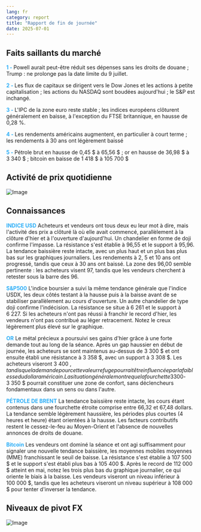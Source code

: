 ```yaml
---
lang: fr
category: report
title: "Rapport de fin de journée"
date: 2025-07-01
---
```



<h2>Faits saillants du marché</h2>
<strong style="color: #2caef7;">1 - </strong> Powell aurait peut-être réduit ses dépenses sans les droits de douane ; Trump : ne prolonge pas la date limite du 9 juillet.

<strong style="color: #2caef7;">2 - </strong> Les flux de capitaux se dirigent vers le Dow Jones et les actions à petite capitalisation ; les actions du NASDAQ sont boudées aujourd'hui ; le S&P est inchangé.

<strong style="color: #2caef7;">3 - </strong> L'IPC de la zone euro reste stable ; les indices européens clôturent généralement en baisse, à l'exception du FTSE britannique, en hausse de 0,28 %.

<strong style="color: #2caef7;">4 - </strong> Les rendements américains augmentent, en particulier à court terme ; les rendements à 30 ans ont légèrement baissé

<strong style="color: #2caef7;">5 - </strong> Pétrole brut en hausse de 0,45 $ à 65,56 $ ; or en hausse de 36,98 $ à 3 340 $ ; bitcoin en baisse de 1 418 $ à 105 700 $



<h2>Activité de prix quotidienne</h2>
<img src="https://markleighedu.github.io/img/Jul-2025/01-Jul-2025/price.jpg" alt="Image"/>

<h2>Connaissances</h2>
<strong style="color: #2caef7;">INDICE USD</strong> Acheteurs et vendeurs ont tous deux eu leur mot à dire, mais l'activité des prix a clôturé là où elle avait commencé, parallèlement à la clôture d'hier et à l'ouverture d'aujourd'hui. Un chandelier en forme de doji confirme l'impasse. La résistance s'est établie à 96,55 et le support à 95,96. La tendance baissière reste intacte, avec un plus haut et un plus bas plus bas sur les graphiques journaliers. Les rendements à 2, 5 et 10 ans ont progressé, tandis que ceux à 30 ans ont baissé. La zone des 96,00 semble pertinente : les acheteurs visent 97, tandis que les vendeurs cherchent à retester sous la barre des 96.

<strong style="color: #2caef7;">S&P500</strong> L'indice boursier a suivi la même tendance générale que l'indice USDX, les deux côtés testant à la hausse puis à la baisse avant de se stabiliser parallèlement au cours d'ouverture. Un autre chandelier de type doji confirme l'indécision. La résistance se situe à 6 261 et le support à 6 227. Si les acheteurs n'ont pas réussi à franchir le record d'hier, les vendeurs n'ont pas contribué au léger retracement. Notez le creux légèrement plus élevé sur le graphique.

<strong style="color: #2caef7;">OR</strong> Le métal précieux a poursuivi ses gains d'hier grâce à une forte demande tout au long de la séance. Après un gap haussier en début de journée, les acheteurs se sont maintenus au-dessus de 3 300 $ et ont ensuite établi une résistance à 3 358 $, avec un support à 3 308 $. Les acheteurs viseront 3 400 $, tandis que la demande pour cette valeur refuge pourrait être influencée par la faiblesse du dollar américain. La situation générale montre que la fourchette 3 300 $-3 350 $ pourrait constituer une zone de confort, sans déclencheurs fondamentaux dans un sens ou dans l'autre.

<strong style="color: #2caef7;">PÉTROLE DE BRENT</strong> La tendance baissière reste intacte, les cours étant contenus dans une fourchette étroite comprise entre 66,32 et 67,48 dollars. La tendance semble légèrement haussière, les périodes plus courtes (4 heures et heure) étant orientées à la hausse. Les facteurs contributifs restent le cessez-le-feu au Moyen-Orient et l'absence de nouvelles annonces de droits de douane.

<strong style="color: #2caef7;">Bitcoin</strong> Les vendeurs ont dominé la séance et ont agi suffisamment pour signaler une nouvelle tendance baissière, les moyennes mobiles moyennes (MME) franchissant le seuil de baisse. La résistance s'est établie à 107 500 $ et le support s'est établi plus bas à 105 400 $. Après le record de 112 000 $ atteint en mai, notez les trois plus bas du graphique journalier, ce qui oriente le biais à la baisse. Les vendeurs viseront un niveau inférieur à 100 000 $, tandis que les acheteurs viseront un niveau supérieur à 108 000 $ pour tenter d'inverser la tendance.



<h2>Niveaux de pivot FX</h2>
<img src="https://markleighedu.github.io/img/Jul-2025/01-Jul-2025/pivot.jpg" alt="Image"/>